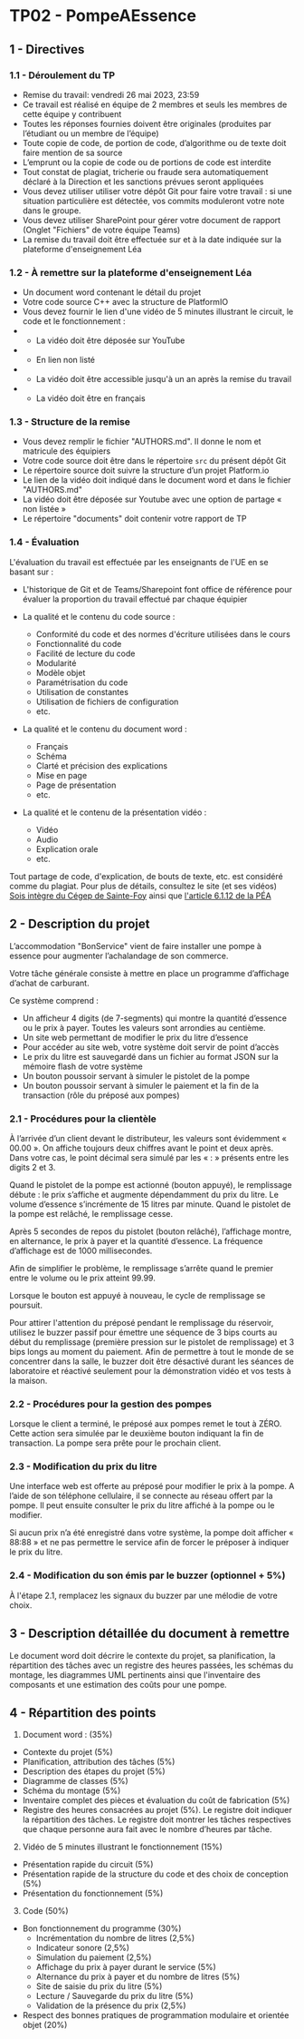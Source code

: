 # TP02 - PompeAEssence

## 1 - Directives

### 1.1 - Déroulement du TP

- Remise du travail: vendredi 26 mai 2023, 23:59
- Ce travail est réalisé en équipe de 2 membres et seuls les membres de cette équipe y contribuent
- Toutes les réponses fournies doivent être originales (produites par l’étudiant ou un membre de l’équipe)
- Toute copie de code, de portion de code, d’algorithme ou de texte doit faire mention de sa source
- L’emprunt ou la copie de code ou de portions de code est interdite
- Tout constat de plagiat, tricherie ou fraude sera automatiquement déclaré à la Direction et les sanctions prévues seront appliquées
- Vous devez utiliser utiliser votre dépôt Git pour faire votre travail : si une situation particulière est détectée, vos commits moduleront votre note dans le groupe.
- Vous devez utiliser SharePoint pour gérer votre document de rapport (Onglet "Fichiers" de votre équipe Teams)
- La remise du travail doit être effectuée sur et à la date indiquée sur la plateforme d'enseignement Léa

### 1.2 - À remettre sur la plateforme d'enseignement Léa

- Un document word contenant le détail du projet
- Votre code source C++ avec la structure de PlatformIO
- Vous devez fournir le lien d'une vidéo de 5 minutes illustrant le circuit, le code et le fonctionnement :
-  - La vidéo doit être déposée sur YouTube
-  - En lien non listé
-  - La vidéo doit être accessible jusqu'à un an après la remise du travail
-  - La vidéo doit être en français

### 1.3 - Structure de la remise

- Vous devez remplir le fichier "AUTHORS.md". Il donne le nom et matricule des équipiers
- Votre code source doit être dans le répertoire ```src``` du présent dépôt Git
- Le répertoire source doit suivre la structure d’un projet Platform.io
- Le lien de la vidéo doit indiqué dans le document word et dans le fichier "AUTHORS.md"
- La vidéo doit être déposée sur Youtube avec une option de partage « non listée »
- Le répertoire "documents" doit contenir votre rapport de TP


### 1.4 - Évaluation

L'évaluation du travail est effectuée par les enseignants de l'UE en se basant sur :

- L'historique de Git et de Teams/Sharepoint font office de référence pour évaluer la proportion du travail effectué par chaque équipier

- La qualité et le contenu du code source :

  - Conformité du code et des normes d'écriture utilisées dans le cours
  - Fonctionnalité du code
  - Facilité de lecture du code
  - Modularité
  - Modèle objet
  - Paramétrisation du code
  - Utilisation de constantes
  - Utilisation de fichiers de configuration
  - etc.

- La qualité et le contenu du document word :
  
  - Français
  - Schéma
  - Clarté et précision des explications
  - Mise en page
  - Page de présentation
  - etc.

- La qualité et le contenu de la présentation vidéo :

  - Vidéo
  - Audio
  - Explication orale
  - etc.

Tout partage de code, d'explication, de bouts de texte, etc. est considéré comme du plagiat. Pour plus de détails, consultez le site (et ses vidéos) [Sois intègre du Cégep de Sainte-Foy](http://csfoy.ca/soisintegre) ainsi que [l'article 6.1.12 de la PÉA](https://www.csfoy.ca/fileadmin/documents/notre_cegep/politiques_et_reglements/5.9_PolitiqueEvaluationApprentissages_2019.pdf)

## 2 - Description du projet

L’accommodation "BonService" vient de faire installer une pompe à essence pour augmenter l’achalandage de son commerce.

Votre tâche générale consiste à mettre en place un programme d’affichage d’achat de carburant.

Ce système comprend :

- Un afficheur 4 digits (de 7-segments) qui montre la quantité d’essence ou le prix à payer. Toutes les valeurs sont arrondies au centième.
- Un site web permettant de modifier le prix du litre d’essence
- Pour accéder au site web, votre système doit servir de point d’accès
- Le prix du litre est sauvegardé dans un fichier au format JSON sur la mémoire flash de votre système
- Un bouton poussoir servant à simuler le pistolet de la pompe
- Un bouton poussoir servant à simuler le paiement et la fin de la transaction (rôle du préposé aux pompes)

### 2.1 - Procédures pour la clientèle

À l’arrivée d’un client devant le distributeur, les valeurs sont évidemment « 00.00 ». On affiche toujours deux chiffres avant le point et deux après. Dans votre cas, le point décimal sera simulé par les « : » présents entre les digits 2 et 3.

Quand le pistolet de la pompe est actionné (bouton appuyé), le remplissage débute : le prix s’affiche et augmente dépendamment du prix du litre. Le volume d’essence s’incrémente de 15 litres par minute.
Quand le pistolet de la pompe est relâché, le remplissage cesse.

Après 5 secondes de repos du pistolet (bouton relâché), l’affichage montre, en alternance, le prix à payer et la quantité d’essence. La fréquence d’affichage est de 1000 millisecondes.

Afin de simplifier le problème, le remplissage s’arrête quand le premier entre le volume ou le prix atteint 99.99.

Lorsque le bouton est appuyé à nouveau, le cycle de remplissage se poursuit.

Pour attirer l'attention du préposé pendant le remplissage du réservoir, utilisez le buzzer passif pour émettre une séquence de 3 bips courts au début du remplissage (première pression sur le pistolet de remplissage) et 3 bips longs au moment du paiement. Afin de permettre à tout le monde de se concentrer dans la salle, le buzzer doit être désactivé durant les séances de laboratoire et réactivé seulement pour la démonstration vidéo et vos tests à la maison.

### 2.2 - Procédures pour la gestion des pompes

Lorsque le client a terminé, le préposé aux pompes remet le tout à ZÉRO. Cette action sera simulée par le deuxième bouton indiquant la fin de transaction. La pompe sera prête pour le prochain client.

### 2.3 - Modification du prix du litre

Une interface web est offerte au préposé pour modifier le prix à la pompe. A l’aide de son téléphone cellulaire, il se connecte au réseau offert par la pompe. Il peut ensuite consulter le prix du litre affiché à la pompe ou le modifier.

Si aucun prix n’a été enregistré dans votre système, la pompe doit afficher « 88:88 » et ne pas permettre le service afin de forcer le préposer à indiquer le prix du litre.

### 2.4 - Modification du son émis par le buzzer (optionnel + 5%)

À l'étape 2.1, remplacez les signaux du buzzer par une mélodie de votre choix.

## 3 - Description détaillée du document à remettre

Le document word doit décrire le contexte du projet, sa planification, la répartition des tâches avec un registre des heures passées, les schémas du montage, les diagrammes UML pertinents ainsi que l'inventaire des composants et une estimation des coûts pour une pompe.

## 4 - Répartition des points

1. Document word : (35%)
  - Contexte du projet (5%)
  - Planification, attribution des tâches (5%)
  - Description des étapes du projet (5%)
  - Diagramme de classes (5%)
  - Schéma du montage (5%)
  - Inventaire complet des pièces et évaluation du coût de fabrication (5%)
  - Registre des heures consacrées au projet (5%). Le registre doit indiquer la répartition des tâches. Le registre doit montrer les tâches respectives que chaque personne aura fait avec le nombre d’heures par tâche.

2. Vidéo de 5 minutes illustrant le fonctionnement (15%)
  - Présentation rapide du circuit (5%)
  - Présentation rapide de la structure du code et des choix de conception (5%)
  - Présentation du fonctionnement (5%)

3. Code (50%)
  - Bon fonctionnement du programme (30%)
    - Incrémentation du nombre de litres (2,5%)
    - Indicateur sonore (2,5%)
    - Simulation du paiement (2,5%)
    - Affichage du prix à payer durant le service (5%)
    - Alternance du prix à payer et du nombre de litres (5%)
    - Site de saisie du prix du litre (5%)
    - Lecture / Sauvegarde du prix du litre (5%)
    - Validation de la présence du prix (2,5%)
  - Respect des bonnes pratiques de programmation modulaire et orientée objet (20%)
